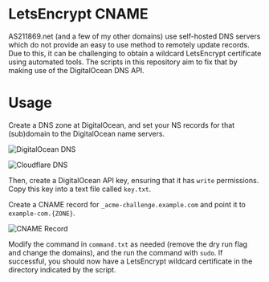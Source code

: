 # LetsEncrypt CNAME

AS211869.net (and a few of my other domains) use self-hosted DNS servers which do not provide an easy to use method to remotely update records. Due to this, it can be challenging to obtain a wildcard LetsEncrypt certificate using automated tools. The scripts in this repository aim to fix that by making use of the DigitalOcean DNS API.

# Usage

Create a DNS zone at DigitalOcean, and set your NS records for that (sub)domain to the DigitalOcean name servers.

![DigitalOcean DNS](https://cdn.truewinter.dev/i/5f5e90.png)

![Cloudflare DNS](https://cdn.truewinter.dev/i/513f5a.png)

Then, create a DigitalOcean API key, ensuring that it has `write` permissions. Copy this key into a text file called `key.txt`.

Create a CNAME record for `_acme-challenge.example.com` and point it to `example-com.{ZONE}`.

![CNAME Record](https://cdn.truewinter.dev/i/f3248f.png)

Modify the command in `command.txt` as needed (remove the dry run flag and change the domains), and the run the command with `sudo`. If successful, you should now have a LetsEncrypt wildcard certificate in the directory indicated by the script.

